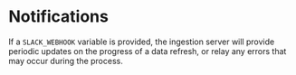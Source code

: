 # Notifications

If a `SLACK_WEBHOOK` variable is provided, the ingestion server will provide
periodic updates on the progress of a data refresh, or relay any errors that may
occur during the process.